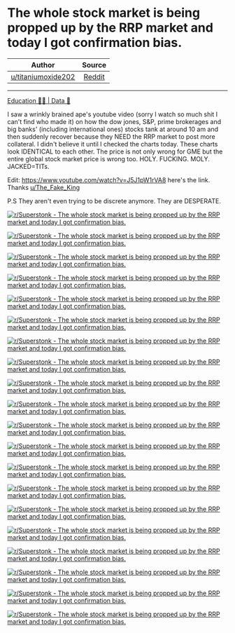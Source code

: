 The whole stock market is being propped up by the RRP market and today I got confirmation bias.
===============================================================================================

| Author       | Source       | 
| :-------------: |:-------------:|
|  [u/titaniumoxide202](https://www.reddit.com/user/titaniumoxide202/) | [Reddit](https://www.reddit.com/r/Superstonk/comments/ofr285/the_whole_stock_market_is_being_propped_up_by_the/) | 

---


[Education 👨‍🏫 | Data 🔢](https://www.reddit.com/r/Superstonk/search?q=flair_name%3A%22Education%20%F0%9F%91%A8%E2%80%8D%F0%9F%8F%AB%20%7C%20Data%20%F0%9F%94%A2%22&restrict_sr=1)

I saw a wrinkly brained ape's youtube video (sorry I watch so much shit I can't find who made it) on how the dow jones, S&P, prime brokerages and big banks' (including international ones) stocks tank at around 10 am and then suddenly recover because they NEED the RRP market to post more collateral. I didn't believe it until I checked the charts today. These charts look IDENTICAL to each other. The price is not only wrong for GME but the entire global stock market price is wrong too. HOLY. FUCKING. MOLY. JACKED=TITs.

Edit: <https://www.youtube.com/watch?v=J5J1pW1rVA8> here's the link. Thanks [u/The_Fake_King](https://www.reddit.com/u/The_Fake_King/)

P.S They aren't even trying to be discrete anymore. They are DESPERATE.

[![r/Superstonk - The whole stock market is being propped up by the RRP market and today I got confirmation bias.](https://preview.redd.it/dy7erkoclu971.png?width=1242&format=png&auto=webp&s=33f90da5abc2f22e292676225f5e7d7ac247114b)](https://preview.redd.it/dy7erkoclu971.png?width=1242&format=png&auto=webp&s=33f90da5abc2f22e292676225f5e7d7ac247114b)

[![r/Superstonk - The whole stock market is being propped up by the RRP market and today I got confirmation bias.](https://preview.redd.it/0ajrqecxku971.png?width=1242&format=png&auto=webp&s=ba15822bc72953300d9ffdb838d12a3915fa197b)](https://preview.redd.it/0ajrqecxku971.png?width=1242&format=png&auto=webp&s=ba15822bc72953300d9ffdb838d12a3915fa197b)

[![r/Superstonk - The whole stock market is being propped up by the RRP market and today I got confirmation bias.](https://preview.redd.it/6jxs7ccxku971.png?width=1242&format=png&auto=webp&s=8e4384605d0fd84000c9de41fb91bf3a644b9293)](https://preview.redd.it/6jxs7ccxku971.png?width=1242&format=png&auto=webp&s=8e4384605d0fd84000c9de41fb91bf3a644b9293)

[![r/Superstonk - The whole stock market is being propped up by the RRP market and today I got confirmation bias.](https://preview.redd.it/n9dxpn3kku971.png?width=1242&format=png&auto=webp&s=1c98442d7f3487e88f49aa65bc65125be00323da)](https://preview.redd.it/n9dxpn3kku971.png?width=1242&format=png&auto=webp&s=1c98442d7f3487e88f49aa65bc65125be00323da)

[![r/Superstonk - The whole stock market is being propped up by the RRP market and today I got confirmation bias.](https://preview.redd.it/b2y4jz3kku971.png?width=1242&format=png&auto=webp&s=7a214711c089e322f9bbab4d5206dd7588874fff)](https://preview.redd.it/b2y4jz3kku971.png?width=1242&format=png&auto=webp&s=7a214711c089e322f9bbab4d5206dd7588874fff)

[![r/Superstonk - The whole stock market is being propped up by the RRP market and today I got confirmation bias.](https://preview.redd.it/vs1v0t3kku971.png?width=1242&format=png&auto=webp&s=86a56c683e85961d8b485643cfd8657506111405)](https://preview.redd.it/vs1v0t3kku971.png?width=1242&format=png&auto=webp&s=86a56c683e85961d8b485643cfd8657506111405)

[![r/Superstonk - The whole stock market is being propped up by the RRP market and today I got confirmation bias.](https://preview.redd.it/zrnf6m3kku971.png?width=1242&format=png&auto=webp&s=3cf7085790430cc788d36832cf60f3e3d506cae5)](https://preview.redd.it/zrnf6m3kku971.png?width=1242&format=png&auto=webp&s=3cf7085790430cc788d36832cf60f3e3d506cae5)

[![r/Superstonk - The whole stock market is being propped up by the RRP market and today I got confirmation bias.](https://preview.redd.it/sbfbnp3kku971.png?width=1242&format=png&auto=webp&s=11958c4e60087c5a90836bbe5b6cb907f85d0143)](https://preview.redd.it/sbfbnp3kku971.png?width=1242&format=png&auto=webp&s=11958c4e60087c5a90836bbe5b6cb907f85d0143)

[![r/Superstonk - The whole stock market is being propped up by the RRP market and today I got confirmation bias.](https://preview.redd.it/428koz3kku971.png?width=1242&format=png&auto=webp&s=966b2ebec618ca1f77a7c7b6e22d1a92f0df389f)](https://preview.redd.it/428koz3kku971.png?width=1242&format=png&auto=webp&s=966b2ebec618ca1f77a7c7b6e22d1a92f0df389f)

[![r/Superstonk - The whole stock market is being propped up by the RRP market and today I got confirmation bias.](https://preview.redd.it/34duc34kku971.png?width=1242&format=png&auto=webp&s=87817270edad52fdaa030912dd78df70d589532e)](https://preview.redd.it/34duc34kku971.png?width=1242&format=png&auto=webp&s=87817270edad52fdaa030912dd78df70d589532e)

[![r/Superstonk - The whole stock market is being propped up by the RRP market and today I got confirmation bias.](https://preview.redd.it/hgwpsc4kku971.png?width=1242&format=png&auto=webp&s=69d9e5e346aca7d1eba6def5855a29abeb88dd16)](https://preview.redd.it/hgwpsc4kku971.png?width=1242&format=png&auto=webp&s=69d9e5e346aca7d1eba6def5855a29abeb88dd16)

[![r/Superstonk - The whole stock market is being propped up by the RRP market and today I got confirmation bias.](https://preview.redd.it/9ht1o34kku971.png?width=1242&format=png&auto=webp&s=842bae394de413b9510f5d08c352857a68ef1541)](https://preview.redd.it/9ht1o34kku971.png?width=1242&format=png&auto=webp&s=842bae394de413b9510f5d08c352857a68ef1541)

[![r/Superstonk - The whole stock market is being propped up by the RRP market and today I got confirmation bias.](https://preview.redd.it/i98i0j3kku971.png?width=1242&format=png&auto=webp&s=67caeb722a196092e2a1e67da20527d77e0d05e9)](https://preview.redd.it/i98i0j3kku971.png?width=1242&format=png&auto=webp&s=67caeb722a196092e2a1e67da20527d77e0d05e9)

[![r/Superstonk - The whole stock market is being propped up by the RRP market and today I got confirmation bias.](https://preview.redd.it/6uj8sn3kku971.png?width=1242&format=png&auto=webp&s=7497d256e507fa949de849b9da4dc90adc15d88a)](https://preview.redd.it/6uj8sn3kku971.png?width=1242&format=png&auto=webp&s=7497d256e507fa949de849b9da4dc90adc15d88a)

[![r/Superstonk - The whole stock market is being propped up by the RRP market and today I got confirmation bias.](https://preview.redd.it/e944tz3kku971.png?width=1242&format=png&auto=webp&s=fc4330182481ef3d07d2de1c382118804df8e3d2)](https://preview.redd.it/e944tz3kku971.png?width=1242&format=png&auto=webp&s=fc4330182481ef3d07d2de1c382118804df8e3d2)

[![r/Superstonk - The whole stock market is being propped up by the RRP market and today I got confirmation bias.](https://preview.redd.it/y4um9l3kku971.png?width=1242&format=png&auto=webp&s=b57870485f4e9a347ed111fb9818a2cd3b31d064)](https://preview.redd.it/y4um9l3kku971.png?width=1242&format=png&auto=webp&s=b57870485f4e9a347ed111fb9818a2cd3b31d064)

[![r/Superstonk - The whole stock market is being propped up by the RRP market and today I got confirmation bias.](https://preview.redd.it/xtvl7h3kku971.png?width=1242&format=png&auto=webp&s=7141d752ff4b045c31d55e7a6102f30065e4657d)](https://preview.redd.it/xtvl7h3kku971.png?width=1242&format=png&auto=webp&s=7141d752ff4b045c31d55e7a6102f30065e4657d)

[![r/Superstonk - The whole stock market is being propped up by the RRP market and today I got confirmation bias.](https://preview.redd.it/ydb8fm3kku971.png?width=1242&format=png&auto=webp&s=3d0d72944c9e3460130082225467e84bacdb0bcc)](https://preview.redd.it/ydb8fm3kku971.png?width=1242&format=png&auto=webp&s=3d0d72944c9e3460130082225467e84bacdb0bcc)

[![r/Superstonk - The whole stock market is being propped up by the RRP market and today I got confirmation bias.](https://preview.redd.it/qwealf3kku971.png?width=750&format=png&auto=webp&s=9d00ae8ae35037eca09ea48368d9e668ac0b336e)](https://preview.redd.it/qwealf3kku971.png?width=750&format=png&auto=webp&s=9d00ae8ae35037eca09ea48368d9e668ac0b336e)

[![r/Superstonk - The whole stock market is being propped up by the RRP market and today I got confirmation bias.](https://preview.redd.it/7fa0xk3kku971.png?width=750&format=png&auto=webp&s=edcc8956475920c1f7a75638e49c5d42cc42594c)](https://preview.redd.it/7fa0xk3kku971.png?width=750&format=png&auto=webp&s=edcc8956475920c1f7a75638e49c5d42cc42594c)
